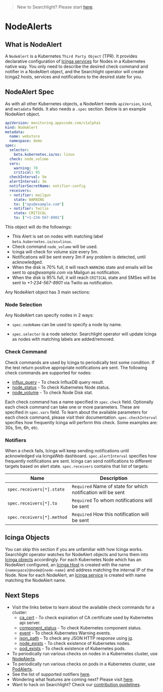 > New to Searchlight? Please start [here](/docs/tutorials/README.md).

# NodeAlerts

## What is NodeAlert
A `NodeAlert` is a Kubernetes `Third Party Object` (TPR). It provides declarative configuration of [Icinga services](https://www.icinga.com/docs/icinga2/latest/doc/09-object-types/#service) for Nodes in a Kubernetes native way. You only need to describe the desired check command and notifier in a NodeAlert object, and the Searchlight operator will create Icinga2 hosts, services and notifications to the desired state for you.

## NodeAlert Spec
As with all other Kubernetes objects, a NodeAlert needs `apiVersion`, `kind`, and `metadata` fields. It also needs a `.spec` section. Below is an example NodeAlert object.

```yaml
apiVersion: monitoring.appscode.com/v1alpha1
kind: NodeAlert
metadata:
  name: webstore
  namespace: demo
spec:
  selector:
    beta.kubernetes.io/os: linux
  check: node_volume
  vars:
    warning: 70
    critical: 95
  checkInterval: 5m
  alertInterval: 3m
  notifierSecretName: notifier-config
  receivers:
  - notifier: mailgun
    state: WARNING
    to: ["ops@example.com"]
  - notifier: twilio
    state: CRITICAL
    to: ["+1-234-567-8901"]
```

This object will do the followings:

- This Alert is set on nodes with matching label `beta.kubernetes.io/os=linux`.
- Check command `node_volume` will be used.
- Icinga will check for volume size every 5m.
- Notifications will be sent every 3m if any problem is detected, until acknowledged.
- When the disk is 70% full, it will reach `WARNING` state and emails will be sent to _ops@example.com_ via Mailgun as notification.
- When the disk is 95% full, it will reach `CRITICAL` state and SMSes will be sent to _+1-234-567-8901_ via Twilio as notification.

Any NodeAlert object has 3 main sections:

### Node Selection
Any NodeAlert can specify nodes in 2 ways:

- `spec.nodeName` can be used to specify a node by name.

- `spec.selector` is a node selector. Searchlight operator will update Icinga as nodes with matching labels are added/removed.

### Check Command
Check commands are used by Icinga to periodically test some condition. If the test return positive appropriate notifications are sent. The following check commands are supported for nodes:
- [influx_query](/docs/node-alerts/influx_query.md) - To check InfluxDB query result.
- [node_status](/docs/node-alerts/node_status.md) - To check Kubernetes Node status.
- [node_volume](/docs/node-alerts/node_volume.md) - To check Node Disk stat.

Each check command has a name specified in `spec.check` field. Optionally each check command can take one or more parameters. These are specified in `spec.vars` field. To learn about the available parameters for each check command, please visit their documentation. `spec.checkInterval` specifies how frequently Icinga will perform this check. Some examples are: 30s, 5m, 6h, etc.

### Notifiers
When a check fails, Icinga will keep sending notifications until acknowledged via IcingaWeb dashboard. `spec.alertInterval` specifies how frequently notifications are sent. Icinga can send notifications to different targets based on alert state. `spec.receivers` contains that list of targets:

| Name                       | Description                                                  |
|----------------------------|--------------------------------------------------------------|
| `spec.receivers[*].state`  | `Required` Name of state for which notification will be sent |
| `spec.receivers[*].to`     | `Required` To whom notifications will be sent                |
| `spec.receivers[*].method` | `Required` How this notification will be sent                |


## Icinga Objects
You can skip this section if you are unfamiliar with how Icinga works. Searchlight operator watches for NodeAlert objects and turns them into [Icinga objects](https://www.icinga.com/docs/icinga2/latest/doc/09-object-types/) accordingly. For each Kubernetes Node which has an NodeAlert configured, an [Icinga Host](https://www.icinga.com/docs/icinga2/latest/doc/09-object-types/#host) is created with the name `{namespace}@node@{node-name}` and address matching the internal IP of the Node. Now for each NodeAlert, an [Icinga service](https://www.icinga.com/docs/icinga2/latest/doc/09-object-types/#service) is created with name matching the NodeAlert name.


## Next Steps
 - Visit the links below to learn about the available check commands for a cluster:
    - [ca_cert](/docs/cluster-alerts/ca_cert.md) - To check expiration of CA certificate used by Kubernetes api server.
    - [component_status](/docs/cluster-alerts/component_status.md) - To check Kubernetes component status.
    - [event](/docs/cluster-alerts/event.md) - To check Kubernetes Warning events.
    - [json_path](/docs/cluster-alerts/json_path.md) - To check any JSON HTTP response using [jq](https://stedolan.github.io/jq/).
    - [node_exists](/docs/cluster-alerts/node_exists.md) - To check existence of Kubernetes nodes.
    - [pod_exists](/docs/cluster-alerts/pod_exists.md) - To check existence of Kubernetes pods.
 - To periodically run various checks on nodes in a Kubernetes cluster, use [NodeAlerts](/docs/node-alerts/README.md).
 - To periodically run various checks on pods in a Kubernetes cluster, use [PodAlerts](/docs/pod-alerts/README.md).
 - See the list of supported notifiers [here](/docs/tutorials/notifiers.md).
 - Wondering what features are coming next? Please visit [here](/ROADMAP.md).
 - Want to hack on Searchlight? Check our [contribution guidelines](/CONTRIBUTING.md).
